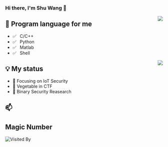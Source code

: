 ### Hi there, I'm Shu Wang 👋

<img align="right" src="https://github-readme-stats.vercel.app/api?username=shuwang127&show_icons=true&icon_color=0366d6&text_color=24292e&bg_color=ffffff&hide_title=true" />

## 💬 Program language for me

- ✅ ⁠ ⁢⁣⁡⁠ ⁢⁣⁡C/C++
- ✅ ⁠ ⁢⁣⁡⁠ ⁢⁣⁡Python
- ✅ ⁠ ⁢⁣⁡⁠ ⁢⁣⁡Matlab
- ✅ ⁠ ⁢⁣⁡⁠ Shell

<img align="right" src="https://github-readme-stats.vercel.app/api/top-langs/?username=shuwang127&layout=compact"/>

## 💡 My status

- 🌱 Focusing on IoT Security
- 🌱 Vegetable in CTF
- 🌱 Binary Security Reasearch

## 📫 


## Magic Number

![Visited By](https://count.getloli.com/get/@shuwang127?theme=gelbooru)

<!--
**shuwang127/shuwang127** is a ✨ _special_ ✨ repository because its `README.md` (this file) appears on your GitHub profile.

Here are some ideas to get you started:

- 🔭 I’m currently working on ...
- 🌱 I’m currently learning ...
- 👯 I’m looking to collaborate on ...
- 🤔 I’m looking for help with ...
- 💬 Ask me about ...
- 📫 How to reach me: ...
- 😄 Pronouns: ...
- ⚡ Fun fact: ...
-->
